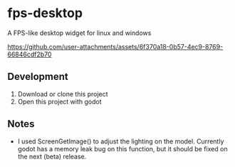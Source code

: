 # fps-desktop 

A FPS-like desktop widget for linux and windows


https://github.com/user-attachments/assets/6f370a18-0b57-4ec9-8769-66846cdf2b70


## Development
1. Download or clone this project
2. Open this project with godot

## Notes
- I used ScreenGetImage() to adjust the lighting
on the model. Currently godot has a memory
leak bug on this function, but it should be fixed
on the next (beta) release.


